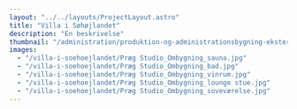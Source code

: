 ```yaml
---
layout: "../../layouts/ProjectLayout.astro"
title: "Villa i Søhøjlandet"
description: "En beskrivelse"
thumbnail: "/administration/produktion-og-administrationsbygning-eksterioer.jpg"
images:
  - "/villa-i-soehoejlandet/Præg Studio_Ombygning_sauna.jpg"
  - "/villa-i-soehoejlandet/Præg Studio_Ombygning_bad.jpg"
  - "/villa-i-soehoejlandet/Præg Studio_Ombygning_vinrum.jpg"
  - "/villa-i-soehoejlandet/Præg Studio_Ombygning_lounge stue.jpg"
  - "/villa-i-soehoejlandet/Præg Studio_Ombygning_soveværelse.jpg"
---
```

